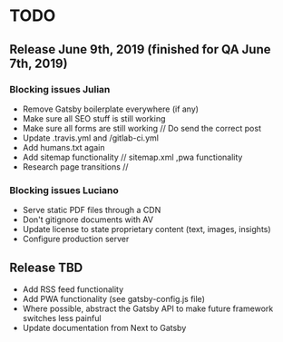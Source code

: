 # TODO

## Release June 9th, 2019 (finished for QA June 7th, 2019)

### Blocking issues Julian

* Remove Gatsby boilerplate everywhere (if any)
* Make sure all SEO stuff is still working
* Make sure all forms are still working // Do send the correct post
* Update .travis.yml and /gitlab-ci.yml
* Add humans.txt again
* Add sitemap functionality // sitemap.xml ,pwa functionality
* Research page transitions // 

### Blocking issues Luciano

* Serve static PDF files through a CDN
* Don't gitignore documents with AV
* Update license to state proprietary content (text, images, insights)
* Configure production server

## Release TBD

* Add RSS feed functionality
* Add PWA functionality (see gatsby-config.js file)
* Where possible, abstract the Gatsby API to make future framework switches less painful
* Update documentation from Next to Gatsby
